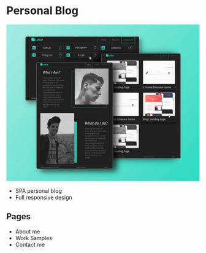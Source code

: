 # Personal Blog
![Design preview for the todo app](my-blog-preview.png)
- SPA personal blog
- Full responsive design 
## Pages
- About me
- Work Samples
- Contact me
